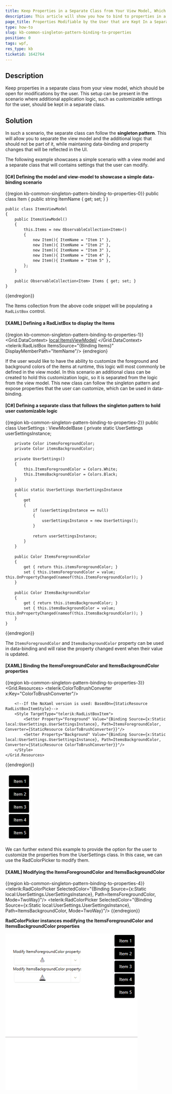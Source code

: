 ```yaml
---
title: Keep Properties in a Separate Class from Your View Model, Which Should be Open for Modifications by the User
description: This article will show you how to bind to properties in a separate class from your view model.
page_title: Properties Modifiable by the User that are Kept In a Separate Class from Your View Model
type: how-to
slug: kb-common-singleton-pattern-binding-to-properties
position: 0
tags: wpf, 
res_type: kb
ticketid: 1642764
---
```


## Description

Keep properties in a separate class from your view model, which should be open for modifications by the user. This setup can be present in the scenario where additional application logic, such as customizable settings for the user, should be kept in a separate class.

## Solution

In such a scenario, the separate class can follow the __singleton pattern__. This will allow you to separate the view model and the additional logic that should not be part of it, while maintaning data-binding and property changes that will be reflected in the UI.

The following example showcases a simple scenario with a view model and a separate class that will contains settings that the user can modify.

#### __[C#] Defining the model and view-model to showcase a simple data-binding scenario__
{{region kb-common-singleton-pattern-binding-to-properties-0}}
    public class Item
    {
        public string ItemName { get; set; }
    }

    public class ItemsViewModel
    {
        public ItemsViewModel()
        {
            this.Items = new ObservableCollection<Item>()
            {
                new Item(){ ItemName = "Item 1" },
                new Item(){ ItemName = "Item 2" },
                new Item(){ ItemName = "Item 3" },
                new Item(){ ItemName = "Item 4" },
                new Item(){ ItemName = "Item 5" },
            };
        }

        public ObservableCollection<Item> Items { get; set; }   
    }
{{endregion}}

The Items collection from the above code snippet will be populating a `RadListBox` control.

#### __[XAML] Defining a RadListBox to display the Items__
{{region kb-common-singleton-pattern-binding-to-properties-1}}
    <Grid>
        <Grid.DataContext>
            <local:ItemsViewModel/>
        </Grid.DataContext>
        <telerik:RadListBox ItemsSource="{Binding Items}" DisplayMemberPath="ItemName"/>
    </Grid>
{endregion}

If the user would like to have the ability to customize the foreground and background colors of the items at runtime, this logic will most commonly be defined in the view model. In this scenario an additional class can be created to hold this customization logic, so it is separated from the logic from the view model. This new class can follow the singleton pattern and expose properties that the user can customize, which can be used in data-binding.

#### __[C#] Defining a separate class that follows the singleton pattern to hold user customizable logic__
{{region kb-common-singleton-pattern-binding-to-properties-2}}
    public class UserSettings : ViewModelBase
    {
        private static UserSettings userSettingsInstance;

        private Color itemsForegroundColor;
        private Color itemsBackgroundColor;

        private UserSettings()
        {
            this.ItemsForegroundColor = Colors.White;
            this.ItemsBackgroundColor = Colors.Black;
        }

        public static UserSettings UserSettingsInstance
        {
            get
            {
                if (userSettingsInstance == null)
                {
                    userSettingsInstance = new UserSettings();
                }

                return userSettingsInstance;
            }
        }

        public Color ItemsForegroundColor
        {
            get { return this.itemsForegroundColor; }
            set { this.itemsForegroundColor = value; this.OnPropertyChanged(nameof(this.ItemsForegroundColor)); }
        }

        public Color ItemsBackgroundColor
        {
            get { return this.itemsBackgroundColor; }
            set { this.itemsBackgroundColor = value; this.OnPropertyChanged(nameof(this.ItemsBackgroundColor)); }
        }
    }
{{endregion}}

The `ItemsForegroundColor` and `ItemsBackgroundColor` property can be used in data-binding and will raise the property changed event when their value is updated.

#### __[XAML] Binding the ItemsForegroundColor and ItemsBackgroundColor properties__
{{region kb-common-singleton-pattern-binding-to-properties-3}}
    <Grid.Resources>
        <telerik:ColorToBrushConverter x:Key="ColorToBrushConverter"/>

        <!--If the NoXaml version is used: BasedOn={StaticResource RadListBoxItemStyle}-->
        <Style TargetType="telerik:RadListBoxItem">
            <Setter Property="Foreground" Value="{Binding Source={x:Static local:UserSettings.UserSettingsInstance}, Path=ItemsForegroundColor, Converter={StaticResource ColorToBrushConverter}}"/>
            <Setter Property="Background" Value="{Binding Source={x:Static local:UserSettings.UserSettingsInstance}, Path=ItemsBackgroundColor, Converter={StaticResource ColorToBrushConverter}}"/>
        </Style>
    </Grid.Resources>
{{endregion}}

![WPF RadListBoxItems foreground and background bound to properties from singleton class](images/kb-common-singleton-pattern-binding-to-properties-0.png)

We can further extend this example to provide the option for the user to customize the properties from the UserSettings class. In this case, we can use the RadColorPicker to modify them.

#### __[XAML] Modifying the ItemsForegroundColor and ItemsBackgroundColor__
{{region kb-common-singleton-pattern-binding-to-properties-4}}
    <TextBlock Text="Modify ItemsForegroundColor property:"/>
    <telerik:RadColorPicker SelectedColor="{Binding Source={x:Static local:UserSettings.UserSettingsInstance}, Path=ItemsForegroundColor, Mode=TwoWay}"/>
    <TextBlock Text="Modify ItemsBackgroundColor property:"/>
    <telerik:RadColorPicker SelectedColor="{Binding Source={x:Static local:UserSettings.UserSettingsInstance}, Path=ItemsBackgroundColor, Mode=TwoWay}"/>
{{endregion}}

__RadColorPicker instances modifying the ItemsForegroundColor and ItemsBackgroundColor properties__

![WPF RadColorPicker instances modifying the ItemsForegroundColor and ItemsBackgroundColor properties](images/kb-common-singleton-pattern-binding-to-properties-1.gif)
